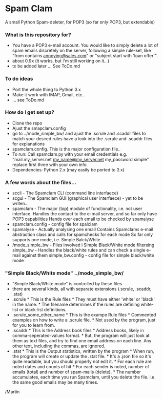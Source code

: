 # Spam Clam #

A small Python Spam-deleter, for POP3 (so far only POP3, but extendable)

### What is this repository for? ###

* You have a POP3 e-mail account. You would like to simply delete a lot of spam emails discretely on the server, following a simple rule-set, like "from contains annoying@sales.com" or "subject start with 'loan offer'".
* about 0.9x (it works, but I'm still working on it...)
* to be added later ... See ToDo.md

### To do ideas
* Port the whole thing to Python 3.x
* Make it work with IMAP, Gmail, etc..
* ... see ToDo.md

### How do I get set up? ###

* Clone the repo
* Ajust the smapclam.config
* go to ../mode_simple_bw/ and ajust the .scrule and .scaddr files to match your desired rules
  have a look into the .scrule and .scaddr files for explanations
* spamclam.config. This is the major configuration file..
* To run: Call spamclam.py with your email credentials
  e.g. "mail.my_server.net my_name@my_server.net my_password simple"
  replace first three with your own info.
* Dependencies: Python 2.x (may easily be ported to 3.x)

### A few words about the files...

* sccli - The Spamclam CLI (command line interfaece)
* scgui - The Spamclam GUI (graphical user interfaece) - yet to be writen...
* spamclam - The major (top) module of functionality, i.e. not user interface.
  Handles the contact to the e-mail server, and so far only have POP3 capabilities
  Hands over each email to be checked by spamalyse
* spamclam.config - config file for spalclam
* spamalyse - Actually analysing one email
  Contains Spamclams e-mail abstraction class and calls for spamchecks for each mode
  So far only supports one mode, i.e. Simple Balck/White
* /mode_simple_bw - Files involved i Simple Black/White mode filtereing
  simple_bw - Handles the black/white rules and can check a single e-mail against them
  simple_bw.config - config file for simple black/white mode

### "Simple Black/White mode" ../mode_simple_bw/

* "Simple Black/White mode" is controlled by these files
* there are several kinds, all with separate extensions (.scrule, .scaddr, .stat)
* .scrule
      * This is the Rule files
      * They must have either 'white' or 'black' in the name.
      * The filename determines if the rules are defining white-list or black-list definitions.
* .scrule_some_other_name
      * This is the exampe Rule files
      * Commented examples on how to write a .scrule file.
      * Not used by the program, just for you to learn from.
* .scaddr
      * This is the Address book files
      * Address books, likely in comma-seperated-values format.
      * But, the program will just look at them as text files, and try to find one email address on each line. Any other text, including the commas, are ignored.
* .stat
      * This is the Output statistics, written by the program
      * When run, the program will create or update the .stat file.
      * It's a .json file so it's quite readable, but you should properly not edit it.
      * For each rule are noted dates and counts of hit
      * For each sender is noted, number of emails (total) and number of spam-mails (delete).
      * The number accumulates, each time you run Spamclam, until you delete the file. i.e. the same good emails may be many times.
   
/Martin